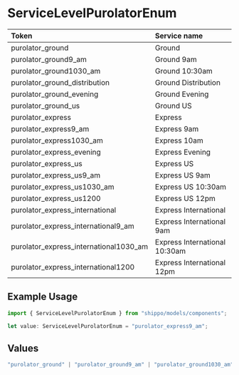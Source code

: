 # ServiceLevelPurolatorEnum

|Token | Service name|
|:---|:---|
| purolator_ground | Ground|
| purolator_ground9_am | Ground 9am|
| purolator_ground1030_am | Ground 10:30am|
| purolator_ground_distribution | Ground Distribution|
| purolator_ground_evening | Ground Evening|
| purolator_ground_us | Ground US|
| purolator_express | Express|
| purolator_express9_am | Express 9am|
| purolator_express1030_am | Express 10am|
| purolator_express_evening | Express Evening|
| purolator_express_us | Express US|
| purolator_express_us9_am | Express US 9am|
| purolator_express_us1030_am | Express US 10:30am|
| purolator_express_us1200 | Express US 12pm|
| purolator_express_international | Express International|
| purolator_express_international9_am | Express International 9am|
| purolator_express_international1030_am | Express International 10:30am|
| purolator_express_international1200 | Express International 12pm|


## Example Usage

```typescript
import { ServiceLevelPurolatorEnum } from "shippo/models/components";

let value: ServiceLevelPurolatorEnum = "purolator_express9_am";
```

## Values

```typescript
"purolator_ground" | "purolator_ground9_am" | "purolator_ground1030_am" | "purolator_ground_distribution" | "purolator_ground_evening" | "purolator_ground_us" | "purolator_express" | "purolator_express9_am" | "purolator_express1030_am" | "purolator_express_evening" | "purolator_express_us" | "purolator_express_us9_am" | "purolator_express_us1030_am" | "purolator_express_us1200" | "purolator_express_international" | "purolator_express_international9_am" | "purolator_express_international1030_am" | "purolator_express_international1200"
```
